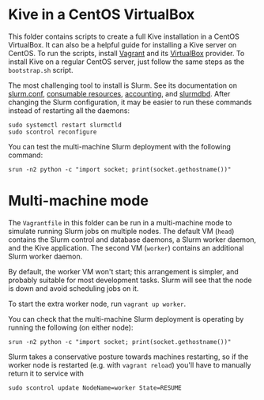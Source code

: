 # Kive in a CentOS VirtualBox #
This folder contains scripts to create a full Kive installation in a CentOS VirtualBox. It can also be a helpful guide
for installing a Kive server on CentOS. To run the scripts, install [Vagrant] and its
[VirtualBox] provider. To install Kive on a regular CentOS server, just follow the same steps as the `bootstrap.sh`
script.

The most challenging tool to install is Slurm. See its documentation on [slurm.conf], [consumable resources],
[accounting], and [slurmdbd]. After changing the Slurm configuration, it may be easier to run these commands instead of
restarting all the daemons:

    sudo systemctl restart slurmctld
    sudo scontrol reconfigure

You can test the multi-machine Slurm deployment with the following command:

    srun -n2 python -c "import socket; print(socket.gethostname())"

[Vagrant]: https://www.vagrantup.com/downloads.html
[VirtualBox]: https://www.vagrantup.com/docs/virtualbox/
[slurm.conf]: https://slurm.schedmd.com/slurm.conf.html
[consumable resources]: https://slurm.schedmd.com/cons_res.html
[accounting]: https://slurm.schedmd.com/accounting.html
[slurmdbd]: https://slurm.schedmd.com/slurmdbd.conf.html

# Multi-machine mode

The `Vagrantfile` in this folder can be run in a multi-machine mode to simulate running
Slurm jobs on multiple nodes. The default VM (`head`) contains the Slurm control and database
daemons, a Slurm worker daemon, and the Kive application. The second VM (`worker`) contains
an additional Slurm worker daemon.

By default, the worker VM won't start; this arrangement is simpler, and probably suitable for most
development tasks. Slurm will see that the node is down and avoid scheduling jobs on it.

To start the extra worker node, run `vagrant up worker`.

You can check that the multi-machine Slurm deployment is operating by running the following
(on either node):

    srun -n2 python -c "import socket; print(socket.gethostname())"

Slurm takes a conservative posture towards machines restarting, so if the worker node is
restarted (e.g. with `vagrant reload`) you'll have to manually return it to service with

    sudo scontrol update NodeName=worker State=RESUME

